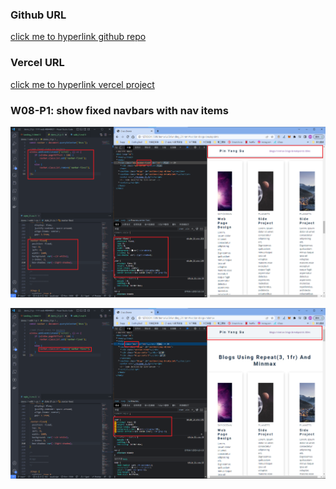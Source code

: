 ### Github URL

[click me to hyperlink github repo](https://github.com/thomas0913/1111-web-408440021)

### Vercel URL

[click me to hyperlink vercel project](https://1111-web-408440021.vercel.app/)

### W08-P1: show fixed navbars with nav items

![](w08-p1-1.png)

![](w08-p1-2.png)